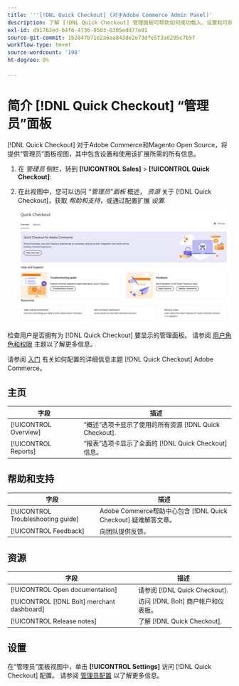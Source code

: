 ```yaml
---
title: '''[!DNL Quick Checkout] (对于Adobe Commerce Admin Panel)'
description: 了解 [!DNL Quick Checkout] 管理面板可帮助如何成功载入、设置和可视化扩展。
exl-id: d91763ed-b4f6-4736-9503-0305edd77e91
source-git-commit: 1b2847b71e2a6aa843de2e73dfe5f3ad295c7b5f
workflow-type: tm+mt
source-wordcount: '198'
ht-degree: 0%

---
```


# 简介 [!DNL Quick Checkout] “管理员”面板

[!DNL Quick Checkout] 对于Adobe Commerce和Magento Open Source，将提供“管理员”面板视图，其中包含设置和使用该扩展所需的所有信息。

1. 在 _管理员_ 侧栏，转到 **[!UICONTROL Sales]** > **[!UICONTROL Quick Checkout]**:
1. 在此视图中，您可以访问 _“管理员”面板_ 概述， _资源_ 关于 [!DNL Quick Checkout]，获取 _帮助和支持_，或通过配置扩展 _设置_.

   ![菜单快速结帐](assets/admin-panel-view.png)

检查用户是否拥有为 [!DNL Quick Checkout] 要显示的管理面板。 请参阅 [用户角色和权限](../quick-checkout/user-roles-setup.md) 主题以了解更多信息。

请参阅 [入门](../quick-checkout/onboarding.md) 有关如何配置的详细信息主题 [!DNL Quick Checkout] Adobe Commerce。

## 主页

| 字段 | 描述 |
|---|---|
| [!UICONTROL Overview] | “概述”选项卡显示了使用的所有资源 [!DNL Quick Checkout]. |
| [!UICONTROL Reports] | “报表”选项卡显示了全面的 [!DNL Quick Checkout] 信息。 |

## 帮助和支持

| 字段 | 描述 |
|---|---|
| [!UICONTROL Troubleshooting guide] | Adobe Commerce帮助中心包含 [!DNL Quick Checkout] 疑难解答文章。 |
| [!UICONTROL Feedback] | 向团队提供反馈。 |

## 资源

| 字段 | 描述 |
|---|---|
| [!UICONTROL Open documentation] | 请参阅 [!DNL Quick Checkout]. |
| [!UICONTROL [!DNL Bolt] merchant dashboard] | 访问 [!DNL Bolt] 商户帐户和仪表板。 |
| [!UICONTROL Release notes] | 了解 [!DNL Quick Checkout]. |

## 设置

在“管理员”面板视图中，单击 **[!UICONTROL Settings]** 访问 [!DNL Quick Checkout] 配置。 请参阅 [管理员配置](onboarding.md#complete-admin-configuration) 以了解更多信息。
